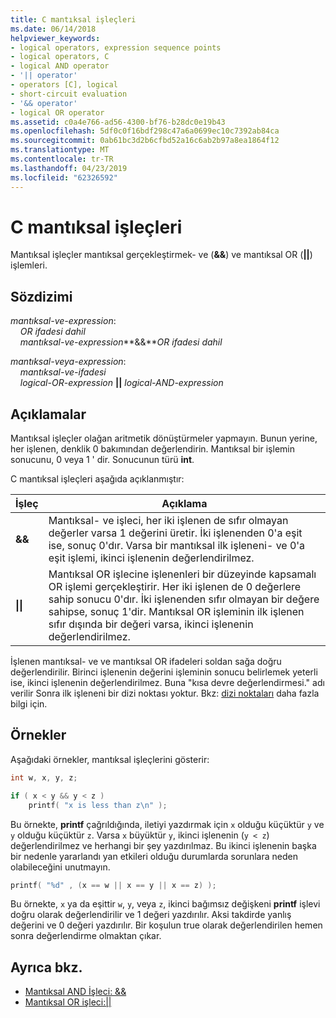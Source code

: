 ```yaml
---
title: C mantıksal işleçleri
ms.date: 06/14/2018
helpviewer_keywords:
- logical operators, expression sequence points
- logical operators, C
- logical AND operator
- '|| operator'
- operators [C], logical
- short-circuit evaluation
- '&& operator'
- logical OR operator
ms.assetid: c0a4e766-ad56-4300-bf76-b28dc0e19b43
ms.openlocfilehash: 5df0c0f16bdf298c47a6a0699ec10c7392ab84ca
ms.sourcegitcommit: 0ab61bc3d2b6cfbd52a16c6ab2b97a8ea1864f12
ms.translationtype: MT
ms.contentlocale: tr-TR
ms.lasthandoff: 04/23/2019
ms.locfileid: "62326592"
---
```

# <a name="c-logical-operators"></a>C mantıksal işleçleri

Mantıksal işleçler mantıksal gerçekleştirmek- ve (**&&**) ve mantıksal OR (**||**) işlemleri.

## <a name="syntax"></a>Sözdizimi

*mantıksal-ve-expression*:<br/>
&nbsp;&nbsp;&nbsp;&nbsp;*OR ifadesi dahil*<br/>
&nbsp;&nbsp;&nbsp;&nbsp;*mantıksal-ve-expression***&&***OR ifadesi dahil*

*mantıksal-veya-expression*:<br/>
&nbsp;&nbsp;&nbsp;&nbsp;*mantıksal-ve-ifadesi*<br/>
&nbsp;&nbsp;&nbsp;&nbsp;*logical-OR-expression*  **&#124;&#124;**  *logical-AND-expression*

## <a name="remarks"></a>Açıklamalar

Mantıksal işleçler olağan aritmetik dönüştürmeler yapmayın. Bunun yerine, her işlenen, denklik 0 bakımından değerlendirin. Mantıksal bir işlemin sonucunu, 0 veya 1 ' dir. Sonucunun türü **int**.

C mantıksal işleçleri aşağıda açıklanmıştır:

|İşleç|Açıklama|
|--------------|-----------------|
|**&&**|Mantıksal- ve işleci, her iki işlenen de sıfır olmayan değerler varsa 1 değerini üretir. İki işlenenden 0'a eşit ise, sonuç 0'dır. Varsa bir mantıksal ilk işleneni- ve 0'a eşit işlemi, ikinci işlenenin değerlendirilmez.|
|**&#124;&#124;**|Mantıksal OR işlecine işlenenleri bir düzeyinde kapsamalı OR işlemi gerçekleştirir. Her iki işlenen de 0 değerlere sahip sonucu 0'dır. İki işlenenden sıfır olmayan bir değere sahipse, sonuç 1'dir. Mantıksal OR işleminin ilk işlenen sıfır dışında bir değeri varsa, ikinci işlenenin değerlendirilmez.|

İşlenen mantıksal- ve ve mantıksal OR ifadeleri soldan sağa doğru değerlendirilir. Birinci işlenenin değerini işleminin sonucu belirlemek yeterli ise, ikinci işlenenin değerlendirilmez. Buna "kısa devre değerlendirmesi." adı verilir Sonra ilk işleneni bir dizi noktası yoktur. Bkz: [dizi noktaları](../c-language/c-sequence-points.md) daha fazla bilgi için.

## <a name="examples"></a>Örnekler

Aşağıdaki örnekler, mantıksal işleçlerini gösterir:

```C
int w, x, y, z;

if ( x < y && y < z )
    printf( "x is less than z\n" );
```

Bu örnekte, **printf** çağrıldığında, iletiyi yazdırmak için `x` olduğu küçüktür `y` ve `y` olduğu küçüktür `z`. Varsa `x` büyüktür `y`, ikinci işlenenin (`y < z`) değerlendirilmez ve herhangi bir şey yazdırılmaz. Bu ikinci işlenenin başka bir nedenle yararlandı yan etkileri olduğu durumlarda sorunlara neden olabileceğini unutmayın.

```C
printf( "%d" , (x == w || x == y || x == z) );
```

Bu örnekte, `x` ya da eşittir `w`, `y`, veya `z`, ikinci bağımsız değişkeni **printf** işlevi doğru olarak değerlendirilir ve 1 değeri yazdırılır. Aksi takdirde yanlış değerini ve 0 değeri yazdırılır. Bir koşulun true olarak değerlendirilen hemen sonra değerlendirme olmaktan çıkar.

## <a name="see-also"></a>Ayrıca bkz.

- [Mantıksal AND İşleci: &&](../cpp/logical-and-operator-amp-amp.md)
- [Mantıksal OR işleci:&#124;&#124;](../cpp/logical-or-operator-pipe-pipe.md)
